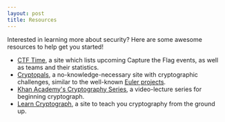 ```yaml
---
layout: post
title: Resources
---
```


Interested in learning more about security?  Here are some awesome resources to help
get you started!

* [CTF Time](https://ctftime.org/), a site which lists upcoming Capture the Flag events, as well as teams and their statistics.
* [Cryptopals](http://cryptopals.com/), a no-knowledge-necessary site with cryptographic challenges, similar to the well-known [Euler projects](https://projecteuler.net/).
* [Khan Academy's Cryptography Series](https://www.khanacademy.org/computing/computer-science/cryptography), a video-lecture series for beginning cryptograph.
* [Learn Cryptograph](http://learncryptography.com/), a site to teach you cryptography from the ground up.


